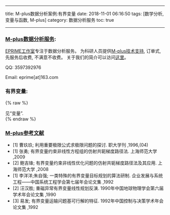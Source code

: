 
---
title: M-plus数据分析案例:有界变量
date: 2018-11-01 06:16:50
tags: [数学分析, 变量与函数, M-plus]
category: 数据分析服务
toc: true

---



<span></span>
<!-- more -->

### [M-plus](/tags/M-plus/)[数据分析服务](/categories/数据分析服务/):
[EPRIME工作室](http://eprime.cn/)专注于数据分析服务。
为科研人员提供[M-plus技术支持](http://eprime.cn/2018/08/18/EPRIME工作室M-plus代做服务详情/), 订单式, 先服务后收费, 不满意不收费。
关于我们的简介可以访问[这里](http://eprime.cn/2018/08/17/关于EPRIME工作室/)。

QQ: 3597392976

Email: eprime[at]163.com



### 有界变量:

{% raw %}
<div class="p1">见“变量”.</div>
{% endraw %}




### [M-plus](/tags/M-plus/)[参考文献](/categories/数据分析服务/)

- [1]  曹玖玖; 利用重要极限公式求极限问题的探讨. 职大学刊 ,1996,(04)
- [1]  张勇; 有界变量约束非线性方程组的仿射共轭梯度路径法. 上海师范大学 ,2009
- [2]  鲍吉锋; 有界变量约束非线性优化问题的仿射共轭梯度路径法及其应用. 上海师范大学 ,2008
- [1]  李洋洋;朱自强; 一类特殊的有界变量目标规划的算法研制. 企业发展与系统工程——中国系统工程学会第七届年会论文集 ,1992
- [2]  汪汉胜; 重磁异常有界变量线性规划反演. 1990年中国地球物理学会第六届学术年会论文集 ,1990
- [3]  易发; 有界变量运输问题基可行解的特征. 1992年中国控制与决策学术年会论文集 ,1992



